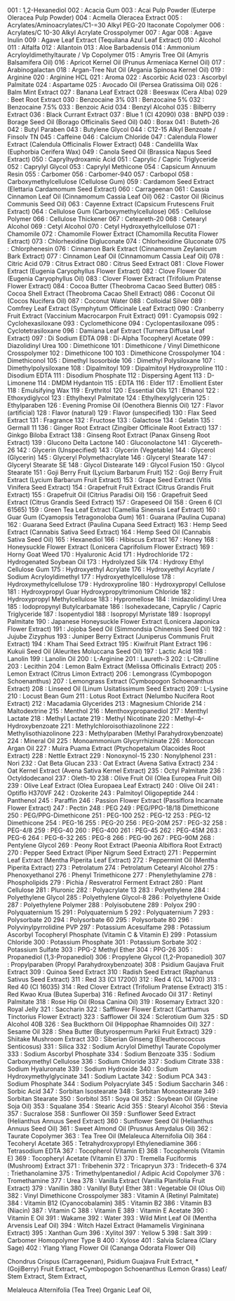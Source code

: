 001 : 1,2-Hexanediol
002 : Acacia Gum
003 : Acai Pulp Powder (Euterpe Oleracea Pulp Powder)
004 : Acmella Oleracea Extract
005 : Acrylates/Aminoacrylates/C1-=30 Alkyl PEG-20 ltaconate Copolymer
006 : Acrylates/C 10-30 Alkyl Acrylate Crosspolymer
007 : Agar
008 : Agave Inulin
009 : Agave Leaf Extract (Tequilana Azul Leaf Extract)
010 : Alcohol
011 : Alfalfa
012 : Allantoin
013 : Aloe Barbadensis
014 : Ammonium Acryloyldimethyltaurate / Vp Copolymer
015 : Amyris Tree Oil (Amyris Balsamifera Oil)
016 : Apricot Kernel Oil (Prunus Armeniaca Kernel Oil)
017 : Arabinogalactan
018 : Argan-Tree Nut Oil (Argania Spinosa Kernel Oil)
019 : Arginine
020 : Arginine HCL
021 : Aroma
022 : Ascorbic Acid
023 : Ascorbyl Palmitate
024 : Aspartame
025 : Avocado Oil (Persea Gratissima Oil)
026 : Balm Mint Extract
027 : Banana Leaf Extract
028 : Beeswax (Cera Alba)
029 : Beet Root Extract
030 : Benzocaine 3%
031 : Benzocaine 5%
032 : Benzocaine 7.5%
033 : Benzoic Acid
034 : Benzyl Alcohol
035 : Bilberry Extract
036 : Black Currant Extract
037 : Blue 1 (CI 42090)
038 : BNPD
039 : Borage Seed Oil (Borago Officinalis Seed Oil)
040 : Borax
041 : Buteth-26
042 : Butyl Paraben
043 : Butylene Glycol
044 : C12-15 Alkyl Benzoate / Finsolv TN
045 : Caffeine
046 : Calcium Chloride
047 : Calendula Flower Extract (Calendula Officinalis Flower Extract)
048 : Candelilla Wax (Euphorbia Cerifera Wax)
049 : Canola Seed Oil (Brassica Napus Seed Extract)
050 : Caprylhydroxamic Acid
051 : Caprylic / Capric Triglyceride
052 : Caprylyl Glycol
053 : Caprylyl Methicone
054 : Capsicum Annuum Resin
055 : Carbomer
056 : Carbomer-940
057 : Carbopol
058 : Carboxymethylcellulose (Cellulose Gum)
059 : Cardamom Seed Extract (Elettaria Cardamomum Seed Extract)
060 : Carrageenan
061 : Cassia Cinnamon Leaf Oil (Cinnamomum Cassia Leaf Oil)
062 : Castor Oil (Ricinus Communis Seed Oil)
063 : Cayenne Extract (Capsicum Frutescens Fruit Extract)
064 : Cellulose Gum (Carboxymethylcellulose)
065 : Cellulose Polymer
066 : Cellulose Thickener
067 : Ceteareth-20
068 : Cetearyl Alcohol
069 : Cetyl Alcohol
070 : Cetyl Hydroxyethylcellulose
071 : Chamomile
072 : Chamomile Flower Extract (Chamomilla Recutita Flower Extract)
073 : Chlorhexidine Digluconate
074 : Chlorhexidine Gluconate
075 : Chlorphenesin
076 : Cinnamon Bark Extract (Cinnamomum Zeylanicum Bark Extract)
077 : Cinnamon Leaf Oil (Cinnamomum Cassia Leaf Oil)
078 : Citric Acid
079 : Citrus Extract
080 : Citrus Seed Extract
081 : Clove Flower Extract (Eugenia Caryophyllus Flower Extract)
082 : Clove Flower Oil (Eugenia Caryophyllus Oil)
083 : Clover Flower Extract (Trifolium Pratense Flower Extract)
084 : Cocoa Butter (Theobroma Cacao Seed Butter)
085 : Cocoa Shell Extract (Theobroma Cacao Shell Extract)
086 : Coconut Oil (Cocos Nucifera Oil)
087 : Coconut Water
088 : Colloidal Silver
089 : Comfrey Leaf Extract (Symphytum Officinale Leaf Extract)
090 : Cranberry Fruit Extract (Vaccinium Macrocarpon Fruit Extract)
091 : Cyamopsis
092 : Cyclohexasiloxane
093 : Cyclomethicone
094 : Cyclopentasiloxane
095 : Cyclotetrasiloxane
096 : Damiana Leaf Extract (Turnera Diffusa Leaf Extract)
097 : Di Sodium EDTA
098 : Di-Alpha Tocopheryl Acetate
099 : Diazolidinyl Urea
100 : Dimethicone
101 : Dimethicone / Vinyl Dimethicone Crosspolymer
102 : Dimethicone 100
103 : Dimethicone Crosspolymer
104 : Dimethiconol
105 : Dimethyl Isosorbide
106 : Dimethyl Polysiloxane
107 : Dimethylpolysiloxane
108 : Dipalmitoyl
109 : Dipalmitoyl Hydroxyproline
110 : Disodium EDTA
111 : Disodium Phosphate
112 : Dispersing Agent
113 : D-Limonene
114 : DMDM Hydantoin
115 : EDTA
116 : Elder
117 : Emollient Ester
118 : Emulsifying Wax
119 : Erythritol
120 : Essential Oils
121 : Ethanol
122 : Ethoxydiglycol
123 : Ethylhexyl Palmitate
124 : Ethylhexylglycerin
125 : Ethylparaben
126 : Evening Promise Oil (Oenothera Biennis Oil)
127 : Flavor (artificial)
128 : Flavor (natural)
129 : Flavor (unspecified)
130 : Flax Seed Extract
131 : Fragrance
132 : Fructose
133 : Galactose
134 : Gelatin
135 : Germall 11
136 : Ginger Root Extract (Zingiber Officinale Root Extract)
137 : Ginkgo Biloba Extract
138 : Ginseng Root Extract (Panax Ginseng Root Extract)
139 : Glucono Delta Lactone
140 : Gluconolactone
141 : Glycereth-26
142 : Glycerin (Unspecified)
143 : Glycerin (Vegetable)
144 : Glycerol (Glycerin)
145 : Glyceryl Polymethacrylate
146 : Glyceryl Stearate
147 : Glyceryl Stearate SE
148 : Glycol Distearate
149 : Glycol Fusion
150 : Glycol Stearate
151 : Goji Berry Fruit (Lycium Barbarum Fruit)
152 : Goji Berry Fruit Extract (Lycium Barbarum Fruit Extract)
153 : Grape Seed Extract (Vitis Vinifera Seed Extract)
154 : Grapefruit Fruit Extract (Citrus Grandis Fruit Extract)
155 : Grapefruit Oil (Citrius Paradisi Oil)
156 : Grapefruit Seed Extract (Citrus Grandis Seed Extract)
157 : Grapeseed Oil
158 : Green 6 (Cl 61565)
159 : Green Tea Leaf Extract (Camellia Sinensis Leaf Extract)
160 : Guar Gum (Cyamopsis Tetragonoloba Gum)
161 : Guarana (Paulina Cupana)
162 : Guarana Seed Extract (Paulina Cupana Seed Extract)
163 : Hemp Seed Extract (Cannabis Sativa Seed Extract)
164 : Hemp Seed Oil (Cannabis Sativa Seed Oil)
165 : Hexanediol
166 : Hibiscus Extract
167 : Honey
168 : Honeysuckle Flower Extract (Lonicera Caprifolium Flower Extract)
169 : Horny Goat Weed
170 : Hyaluronic Acid
171 : Hydrochloride
172 : Hydrogenated Soybean Oil
173 : Hydrolyzed Silk
174 : Hydroxy Ethyl Cellulose Gum
175 : Hydroxyethyl Acrylate
176 : Hydroxyethyl Acyrlate / Sodium Acryloyldimethyl
177 : Hydroxyethylcellulose
178 : Hydroxymethylcellulose
179 : Hydroxyproline
180 : Hydroxypropyl Cellulose
181 : Hydroxypropyl Guar Hydroxypropyltrimonium Chloride
182 : Hydroxypropyl Methylcellulose
183 : Hypromellose
184 : Imidazolidinyl Urea
185 : Iodopropynyl Butylcarbamate
186 : Isohexadecane, Caprylic / Capric Triglyceride
187 : Isopentydiol
188 : Isopropyl Myristate
189 : Isopropyl Palmitate
190 : Japanese Honeysuckle Flower Extract (Lonicera Japonica Flower Extract)
191 : Jojoba Seed Oil (Simmondsia Chinensis Seed Oil)
192 : Jujube Zizyphus
193 : Juniper Berry Extract (Juniperus Communis Fruit Extract)
194 : Kham Thai Seed Extract
195 : Kiwifruit Plant Extract
196 : Kukuii Seed Oil (Aleurites Moluccana Seed Oil)
197 : Lactic Acid
198 : Lanolin
199 : Lanolin Oil
200 : L-Arginine
201 : Laureth-3
202 : L-Citrulline
203 : Lecithin
204 : Lemon Balm Extract (Melissa Officinalis Extract)
205 : Lemon Extract (Citrus Limon Extract)
206 : Lemongrass (Cymbopogon Schoenanthus)
207 : Lemongrass Extract (Cymbopogon Schoenanthus Extract)
208 : Linseed Oil (Linum Usitatissimum Seed Extract)
209 : L-Lysine
210 : Locust Bean Gum
211 : Lotus Root Extract (Nelumbo Nucifera Root Extract)
212 : Macadamia Glycerides
213 : Magnesium Chloride
214 : Maltodextrine
215 : Menthol
216 : Menthoxypropanediol
217 : Menthyl Lactate
218 : Methyl Lactate
219 : Methyl Nicotinate
220 : Methyl-4-Hydroxybenzoate
221 : Methylchloroisothiazolinone
222 : Methylisothiazolinone
223 : Methylparaben (Methyl Parahydroxybenzoate)
224 : Mineral Oil
225 : Monoammonium Glycyrrhizinate
226 : Moroccan Argan Oil
227 : Muira Puama Extract (Ptychopetalum Olacoides Root Extract)
228 : Nettle Extract
229 : Nonoxynol-15
230 : Nonylphenol
231 : Nori
232 : Oat Beta Glucan
233 : Oat Extract (Avena Sativa Extract)
234 : Oat Kernel Extract (Avena Sativa Kernel Extract)
235 : Octyl Palmitate
236 : Octyldodecanol
237 : Oleth-10
238 : Olive Fruit Oil (Olea Europea Fruit Oil)
239 : Olive Leaf Extract (Olea Europaea Leaf Extract)
240 : Olive Oil
241 : Optiflo H370VF
242 : Ozokerite
243 : Palmitoyl Oligopeptide
244 : Panthenol
245 : Paraffin
246 : Passion Flower Extract (Passiflora Incarnate Flower Extract)
247 : Pectin
248 : PEG
249 : PEG/PPG-18/18 Dimethicone
250 : PEG/PPG-Dimethicone
251 : PEG-100
252 : PEG-12
253 : PEG-12 Dimethicone
254 : PEG-16
255 : PEG-20
256 : PEG-20M
257 : PEG-32
258 : PEG-4/8
259 : PEG-40
260 : PEG-400
261 : PEG-45
262 : PEG-45M
263 : PEG-6
264 : PEG-6-32
265 : PEG-8
266 : PEG-90
267 : PEG-90M
268 : Pentylene Glycol
269 : Peony Root Extract (Paeonia Albiflora Root Extract)
270 : Pepper Seed Extract (Piper Nigrum Seed Extract)
271 : Peppermint Leaf Extract (Mentha Piperita Leaf Extract)
272 : Peppermint Oil (Mentha Piperita Extract)
273 : Petrolatum
274 : Petrolatum Cetearyl Alcohol
275 : Phenoxyethanol
276 : Phenyl Trimethicone
277 : Phenylethylamine
278 : Phospholipids
279 : Pichia / Resveratrol Ferment Extract
280 : Plant Cellulose
281 : Pluronic
282 : Polyacrylate 13
283 : Polyethylene
284 : Polyethylene Glycol
285 : Polyethylene Glycol-8
286 : Polyethylene Oxide
287 : Polyethylene Polymer
288 : Polyisobutene
289 : Polyox
290 : Polyquaternium 15
291 : Polyquaternium 5
292 : Polyquaternium 7
293 : Polysorbate 20
294 : Polysorbate 60
295 : Polysorbate 80
296 : Polyvinylpyrrolidine PVP
297 : Potassium Acesulfame
298 : Potassium Ascorbyl Tocopheryl Phosphate (Vitamin C & Vitamin E)
299 : Potassium Chloride
300 : Potassium Phosphate
301 : Potassium Sorbate
302 : Potassium Sulfate
303 : PPG-2 Methyl Ether
304 : PPG-26
305 : Propanediol (1,3-Propanediol)
306 : Propylene Glycol (1,2-Propanediol)
307 : Propylparaben (Propyl Parahydroxybenzoate)
308 : Psidium Gaujava Fruit Extract
309 : Quinoa Seed Extract
310 : Radish Seed Extract (Raphanus Sativus Seed Extract)
311 : Red 33 (CI 17200)
312 : Red 4 (CL 14700)
313 : Red 40 (CI 16035)
314 : Red Clover Extract (Trifolium Pratense Extract)
315 : Red Kwao Krua (Butea Superba)
316 : Refined Avocado Oil
317 : Retinyl Palmitate
318 : Rose Hip Oil (Rosa Canina Oil)
319 : Rosemary Extract
320 : Royal Jelly
321 : Saccharin
322 : Safflower Flower Extract (Carthamus Tinctorius Flower Extract)
323 : Safflower Oil
324 : Sclerotium Gum
325 : SD Alcohol 40B
326 : Sea Buckthorn Oil (Hippophae Rhamnoides Oil)
327 : Sesame Oil
328 : Shea Butter (Butyrospermum Parkii Fruit Extract)
329 : Shiitake Mushroom Extract
330 : Siberian Ginseng (Eleutherococcus Senticosus)
331 : Silica
332 : Sodium Acrylol Dimethyl Taurate Copolymer
333 : Sodium Ascorbyl Phosphate
334 : Sodium Benzoate
335 : Sodium Carboxymethyl Cellulose
336 : Sodium Chloride
337 : Sodium Citrate
338 : Sodium Hyaluronate
339 : Sodium Hydroxide
340 : Sodium Hydroxymethylglycinate
341 : Sodium Lactate
342 : Sodium PCA
343 : Sodium Phosphate
344 : Sodium Polyacrylate
345 : Sodium Saccharin
346 : Sorbic Acid
347 : Sorbitan Isostearate
348 : Sorbitan Monostearate
349 : Sorbitan Stearate
350 : Sorbitol
351 : Soya Oil
352 : Soybean Oil (Glycine Soja Oil)
353 : Squalane
354 : Stearic Acid
355 : Stearyl Alcohol
356 : Stevia
357 : Sucralose
358 : Sunflower Oil
359 : Sunflower Seed Extract (Helianthus Annuus Seed Extract)
360 : Sunflower Seed Oil (Helianthus Annuus Seed Oil)
361 : Sweet Almond Oil (Prusnus Amydalus Oil)
362 : Taurate Copolymer
363 : Tea Tree Oil (Melaleuca Alternifolia Oil)
364 : Tecoheryl Acetate
365 : Tetrahydroxypropyl Ethylenediamine
366 : Tetrasodium EDTA
367 : Tocopherol (Vitamin E)
368 : Tocopherols (Vitamin E)
369 : Tocopheryl Acetate (Vitamin E)
370 : Tremella Fuciformis (Mushroom) Extract
371 : Tribehenin
372 : Tricapryun
373 : Trideceth-6
374 : Triethanolamine
375 : Trimethylpentanediol / Adipic Acid Copolymer
376 : Tromethamine
377 : Urea
378 : Vanilla Extract (Vanilla Planifolia Fruit Extract)
379 : Vanillin
380 : Vanillyl Butyl Ether
381 : Vegetable Oil (Olus Oil)
382 : Vinyl Dimethicone Crosspolymer
383 : Vitamin A (Retinyl Palmitate)
384 : Vitamin B12 (Cyanocobalamin)
385 : Vitamin B2
386 : Vitamin B3 (Niacin)
387 : Vitamin C
388 : Vitamin E
389 : Vitamin E Acetate
390 : Vitamin E Oil
391 : Wakame
392 : Water
393 : Wild Mint Leaf Oil (Mentha Arvensis Leaf Oil)
394 : Witch Hazel Extract (Hamamelis Virgininana Extract)
395 : Xanthan Gum
396 : Xylitol
397 : Yellow 5
398 : Salt
399 : Carbomer Homopolymer Type B
400 : Xylose
401 : Salvia Sclarea (Clary Sage)
402 : Ylang Ylang Flower Oil (Cananga Odorata Flower Oil)		


Chondrus Crispus (Carrageenan), 
Psidium Guajava Fruit Extract, 
*(GojiBerry) Fruit Extract, 
*Cymbopogon Schoenanthus (Lemon Grass) Leaf/ Stem Extract, Stem Extract, 

Melaleuca Alternifolia (Tea Tree) Organic Leaf Oil, 

